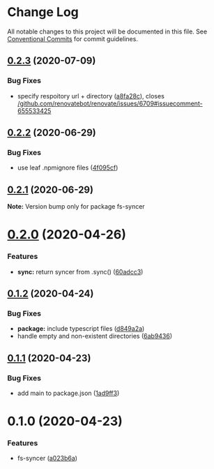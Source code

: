# Change Log

All notable changes to this project will be documented in this file.
See [Conventional Commits](https://conventionalcommits.org) for commit guidelines.

## [0.2.3](https://github.com/mmkal/ts/compare/fs-syncer@0.2.2...fs-syncer@0.2.3) (2020-07-09)


### Bug Fixes

* specify respoitory url + directory ([a8fa28c](https://github.com/mmkal/ts/commit/a8fa28cbee184ea43e90cc75192a406adc398da0)), closes [/github.com/renovatebot/renovate/issues/6709#issuecomment-655533425](https://github.com//github.com/renovatebot/renovate/issues/6709/issues/issuecomment-655533425)





## [0.2.2](https://github.com/mmkal/ts/compare/fs-syncer@0.2.1...fs-syncer@0.2.2) (2020-06-29)


### Bug Fixes

* use leaf .npmignore files ([4f095cf](https://github.com/mmkal/ts/commit/4f095cf1f358dc7352e62187b1391aabfdbc6683))





## [0.2.1](https://github.com/mmkal/ts/compare/fs-syncer@0.2.0...fs-syncer@0.2.1) (2020-06-29)

**Note:** Version bump only for package fs-syncer






# [0.2.0](https://github.com/mmkal/ts/compare/fs-syncer@0.1.2...fs-syncer@0.2.0) (2020-04-26)


### Features

* **sync:** return syncer from .sync() ([60adcc3](https://github.com/mmkal/ts/commit/60adcc3450e22561575a97c421d4efbdd454aa1e))





## [0.1.2](https://github.com/mmkal/ts/compare/fs-syncer@0.1.1...fs-syncer@0.1.2) (2020-04-24)


### Bug Fixes

* **package:** include typescript files ([d849a2a](https://github.com/mmkal/ts/commit/d849a2a5687f088780eaf7e64f26464587ed2d8f))
* handle empty and non-existent directories ([6ab9436](https://github.com/mmkal/ts/commit/6ab9436af5d399213a0462613422084b2e9196f3))





## [0.1.1](https://github.com/mmkal/ts/compare/fs-syncer@0.1.0...fs-syncer@0.1.1) (2020-04-23)


### Bug Fixes

* add main to package.json ([1ad9ff3](https://github.com/mmkal/ts/commit/1ad9ff356539e4ca14b670032e3fbb0cfc29f454))





# 0.1.0 (2020-04-23)


### Features

* fs-syncer ([a023b6a](https://github.com/mmkal/ts/commit/a023b6a84858b528cc9c368ed6a190b37d7d6efc))

